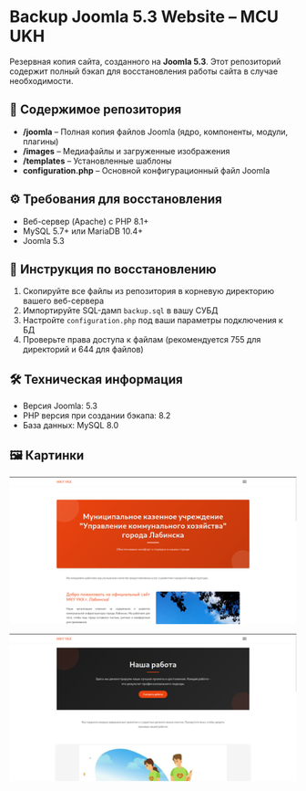 # Backup Joomla 5.3 Website – MCU UKH

Резервная копия сайта, созданного на **Joomla 5.3**. Этот репозиторий содержит полный бэкап для восстановления работы сайта в случае необходимости.

## 📂 Содержимое репозитория

- **/joomla** – Полная копия файлов Joomla (ядро, компоненты, модули, плагины)
- **/images** – Медиафайлы и загруженные изображения
- **/templates** – Установленные шаблоны
- **configuration.php** – Основной конфигурационный файл Joomla

## ⚙️ Требования для восстановления

- Веб-сервер (Apache) с PHP 8.1+
- MySQL 5.7+ или MariaDB 10.4+
- Joomla 5.3

## 🔄 Инструкция по восстановлению

1. Скопируйте все файлы из репозитория в корневую директорию вашего веб-сервера
2. Импортируйте SQL-дамп `backup.sql` в вашу СУБД
3. Настройте `configuration.php` под ваши параметры подключения к БД
4. Проверьте права доступа к файлам (рекомендуется 755 для директорий и 644 для файлов)

## 🛠 Техническая информация

- Версия Joomla: 5.3
- PHP версия при создании бэкапа: 8.2
- База данных: MySQL 8.0

## 🖼️ Картинки

![Screenshot](./assets/Home.png)

![Screenshot](./assets/WorkOrganization.png)
